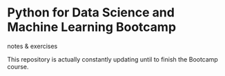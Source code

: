 # Python for Data Science and Machine Learning Bootcamp
notes &amp; exercises 

This repository is actually constantly updating until to finish the Bootcamp course.
